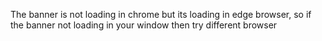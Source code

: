 The banner is not loading in chrome but its loading in edge browser, so if the banner not loading in your window then try different browser

